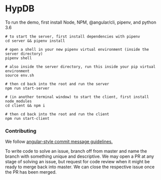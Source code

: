 # HypDB
To run the demo, first install Node, NPM, @angular/cli, pipenv, and python 3.6
```
# to start the server, first install dependencies with pipenv
cd server && pipenv install

# open a shell in your new pipenv virtual environment (inside the server directory)
pipenv shell

# also inside the server directory, run this inside your pip virtual environment
source env.sh

# then cd back into the root and run the server
npm run start-server

# (in another terminal window) to start the client, first install node_modules
cd client && npm i

# then cd back into the root and run the client
npm run start-client
```

### Contributing
We follow [angular-style commit message guidelines.](https://github.com/angular/angular/blob/master/CONTRIBUTING.md#commit)

To write code to solve an issue, branch off from master and name the branch with something unique and descriptive. We may open a PR at any stage of solving an issue, but request for code review when it might be ready to merge back into master. We can close the respective issue once the PR has been merged.
